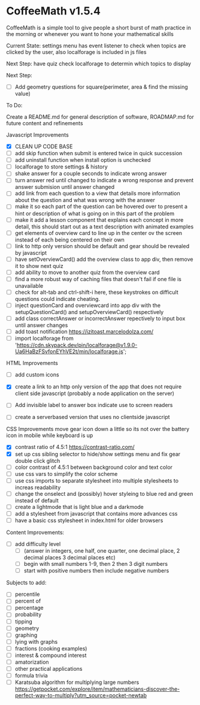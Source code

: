 # CoffeeMath v1.5.4

CoffeeMath is a simple tool to give people a short burst of math practice in the morning or whenever you want to hone your mathematical skills 

Current State:
settings menu has event listener to check when topics are clicked by the user, also localforage is included in js files

Next Step:
have quiz check localforage to determin which topics to display

Next Step:
 - [ ] Add geometry questions for square(perimeter, area & find the missing value)


To Do:

Create a README.md for general description of software, ROADMAP.md for future content and refinements

Javascript Improvements
- [x] CLEAN UP CODE BASE
- [ ] add skip function when submit is entered twice in quick succession
- [ ] add uninstall function when install option is unchecked
- [ ] localforage to store settings & history
- [ ] shake answer for a couple seconds to indicate wrong answer
- [ ] turn answer red until changed to indicate a wrong response and prevent answer submision until answer changed
- [ ] add link from each question to a view that details more information about the question and what was wrong with the answer
- [ ] make it so each part of the question can be hovered over to present a hint or description of what is going on in this part of the problem
- [ ] make it add a lesson component that explains each concept in more detail, this should start out as a text description with animated examples
- [ ] get elements of overview card to line up in the center ov the screen instead of each being centered on their own
- [ ] link to http only version should be default and gear should be revealed by javascript
- [ ] have setOverviewCard() add the overview class to app div, then remove it to show next quiz
- [ ] add ability to move to another quiz from the overview card
- [ ] find a more robust way of caching files that doesn't fail if one file is unavailable 
- [ ]  check for alt-tab and ctrl-shift-i here, these keystrokes on difficult questions could indicate cheating.
- [ ]  inject questionCard and overviewcard into app div with the setupQuestionCard() and setupOverviewCard() respectively
- [ ]  add class correctAnswer or incorrectAnswer repectively to input box until answer changes
- [ ]  add toast notification https://izitoast.marcelodolza.com/ 
- [ ]  import localforage from 'https://cdn.skypack.dev/pin/localforage@v1.9.0-Ua6HaBzFSvfonEYhVE2t/min/localforage.js';

HTML Improvements
- [ ] add custom icons
- [x] create a link to an http only version of the app that does not require client side javascript (probably a node application on the server)
- [ ] Add invisible label to answer box indicate use to screen readers
- [ ] create a serverbased version that uses no clientside javascript


CSS Improvements
move gear icon down a little so its not over the battery icon in mobile while keyboard is up
- [x] contrast ratio of 4.5:1 https://contrast-ratio.com/
- [x] set up css sibling selector to hide/show settings menu and fix gear double click glitch
- [ ] color contrast of 4.5:1 between background color and text color
- [ ] use css vars to simplify the color scheme
- [ ] use css imports to separate stylesheet into multiple stylesheets to increas readability
- [ ] change the onselect and (possibly) hover styleing to blue red and green instead of default
- [ ] create a lightmode that is light blue and a darkmode
- [ ] add a stylesheet from javascript that contains more advances css 
- [ ] have a basic css stylesheet in index.html for older browsers

Content Improvements:
- [ ] add difficulty level  
  - [ ] (answer in integers, one half, one quarter,  one decimal place, 2 decimal places 3 decimal places etc)
  - [ ] begin with small numbers 1-9, then 2 then 3 digit numbers 
  - [ ] start with positive numbers then include negative numbers

Subjects to add:
- [ ] percentile
- [ ] percent of 
- [ ] percentage
- [ ] probability
- [ ] tipping
- [ ] geometry
- [ ] graphing
- [ ] lying with graphs
- [ ] fractions (cooking examples)
- [ ] interest & compound interest
- [ ] amatorization
- [ ] other practical applications
- [ ] formula trivia
- [ ] Karatsuba algorithm for multiplying large numbers https://getpocket.com/explore/item/mathematicians-discover-the-perfect-way-to-multiply?utm_source=pocket-newtab
